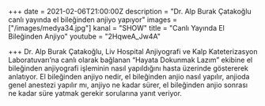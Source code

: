 +++
date = 2021-02-06T21:00:00Z
description = "Dr. Alp Burak Çatakoğlu canlı yayında el bileğinden anjiyo yapıyor"
images = ["/images/medya34.jpg"]
kanal = "SHOW"
title = "Canlı Yayında El Bileğinden Anjiyo"
youtube = "2HqweA_Jw4A"

+++
Dr. Alp Burak Çatakoğlu, Liv Hospital Anjiyografi ve Kalp Kateterizasyon Laboratuvarı’na canlı olarak bağlanan “Hayata Dokunmak Lazım” ekibine el bileğinden anjiyografi işleminin nasıl yapıldığını hasta üzerinde göstererek anlatıyor. El bileğinden anjiyo nedir, el bileğinden anjio nasıl yapılır, anjioda genel anestezi yapılır mı, anjiyo ne kadar sürer, el bileğinden anjio sonrası ne kadar süre yatmak gerekir sorularına yanıt veriyor.